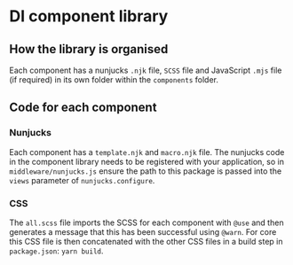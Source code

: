# DI component library

## How the library is organised

Each component has a nunjucks `.njk` file, `SCSS` file and JavaScript `.mjs` file (if required) in its own folder within the `components` folder.

## Code for each component

### Nunjucks

Each component has a `template.njk` and `macro.njk` file. The nunjucks code in the component library needs to be registered with your application, so in `middleware/nunjucks.js` ensure the path to this package is passed into the `views` parameter of `nunjucks.configure`.

### CSS

The `all.scss` file imports the SCSS for each component with `@use` and then generates a message that this has been successful using `@warn`. For core this CSS file is then concatenated with the other CSS files in a build step in `package.json`: `yarn build`.
